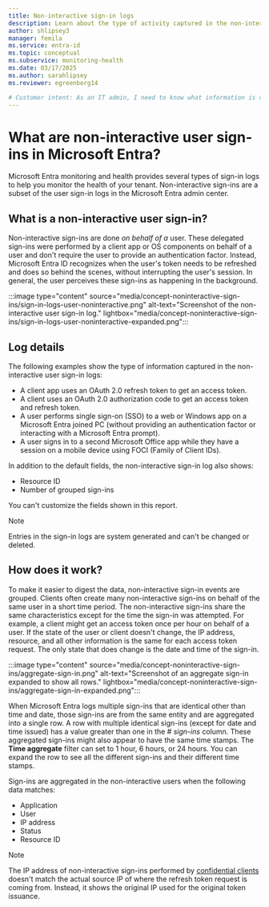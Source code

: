 ```yaml
---
title: Non-interactive sign-in logs
description: Learn about the type of activity captured in the non-interactive sign-in logs in Microsoft Entra monitoring and health.
author: shlipsey3
manager: femila
ms.service: entra-id
ms.topic: conceptual
ms.subservice: monitoring-health
ms.date: 03/17/2025
ms.author: sarahlipsey
ms.reviewer: egreenberg14

# Customer intent: As an IT admin, I need to know what information is captured in the non-interactive sign-in logs so I can better monitor the health of my tenant.
---
```

# What are non-interactive user sign-ins in Microsoft Entra?

Microsoft Entra monitoring and health provides several types of sign-in logs to help you monitor the health of your tenant. Non-interactive sign-ins are a subset of the user sign-in logs in the Microsoft Entra admin center.

## What is a non-interactive user sign-in?

Non-interactive sign-ins are done *on behalf of a* user. These delegated sign-ins were performed by a client app or OS components on behalf of a user and don't require the user to provide an authentication factor. Instead, Microsoft Entra ID recognizes when the user's token needs to be refreshed and does so behind the scenes, without interrupting the user's session. In general, the user perceives these sign-ins as happening in the background.

:::image type="content" source="media/concept-noninteractive-sign-ins/sign-in-logs-user-noninteractive.png" alt-text="Screenshot of the non-interactive user sign-in log." lightbox="media/concept-noninteractive-sign-ins/sign-in-logs-user-noninteractive-expanded.png":::

## Log details

The following examples show the type of information captured in the non-interactive user sign-in logs:

- A client app uses an OAuth 2.0 refresh token to get an access token.
- A client uses an OAuth 2.0 authorization code to get an access token and refresh token.
- A user performs single sign-on (SSO) to a web or Windows app on a Microsoft Entra joined PC (without providing an authentication factor or interacting with a Microsoft Entra prompt).
- A user signs in to a second Microsoft Office app while they have a session on a mobile device using FOCI (Family of Client IDs).

In addition to the default fields, the non-interactive sign-in log also shows:

- Resource ID
- Number of grouped sign-ins

You can't customize the fields shown in this report.

> [!NOTE]
> Entries in the sign-in logs are system generated and can't be changed or deleted.

## How does it work?

To make it easier to digest the data, non-interactive sign-in events are grouped. Clients often create many non-interactive sign-ins on behalf of the same user in a short time period. The non-interactive sign-ins share the same characteristics except for the time the sign-in was attempted. For example, a client might get an access token once per hour on behalf of a user. If the state of the user or client doesn't change, the IP address, resource, and all other information is the same for each access token request. The only state that does change is the date and time of the sign-in.

:::image type="content" source="media/concept-noninteractive-sign-ins/aggregate-sign-in.png" alt-text="Screenshot of an aggregate sign-in expanded to show all rows." lightbox="media/concept-noninteractive-sign-ins/aggregate-sign-in-expanded.png":::

When Microsoft Entra logs multiple sign-ins that are identical other than time and date, those sign-ins are from the same entity and are aggregated into a single row. A row with multiple identical sign-ins (except for date and time issued) has a value greater than one in the *# sign-ins* column. These aggregated sign-ins might also appear to have the same time stamps. The **Time aggregate** filter can set to 1 hour, 6 hours, or 24 hours. You can expand the row to see all the different sign-ins and their different time stamps.

Sign-ins are aggregated in the non-interactive users when the following data matches:

- Application
- User
- IP address
- Status
- Resource ID

> [!NOTE]
> The IP address of non-interactive sign-ins performed by [confidential clients](../../identity-platform/msal-client-applications.md) doesn't match the actual source IP of where the refresh token request is coming from. Instead, it shows the original IP used for the original token issuance.